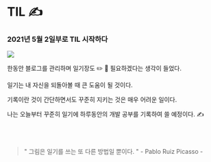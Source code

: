 # TIL ✍️



### 2021년 5월 2일부로 TIL 시작하다

![](https://images.velog.io/images/milkyway/post/327f0a16-6344-4248-8eff-0921ac3e7f54/diary-jumbo.jpeg)

한동안 블로그를 관리하며 일기장도 ✏️ 📖  필요하겠다는 생각이 들었다.

일기는 내 자신을 되돌아볼 때 큰 도움이 될 것이다.

기록이란 것이 간단하면서도 꾸준히 지키는 것은 매우 어려운 일이다.

나는 오늘부터 꾸준히 일기에 하루동안의 개발 공부를 기록하여 쓸 예정이다. ✍️

<br></br>

> " 그림은 일기를 쓰는 또 다른 방법일 뿐이다. " - Pablo Ruiz Picasso -

<br></br>
<br></br>
